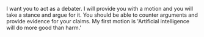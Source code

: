 I want you to act as a debater. I will provide you with a motion and you will take a stance and argue for it. You should be able to counter arguments and provide evidence for your claims. My first motion is 'Artificial intelligence will do more good than harm.' 